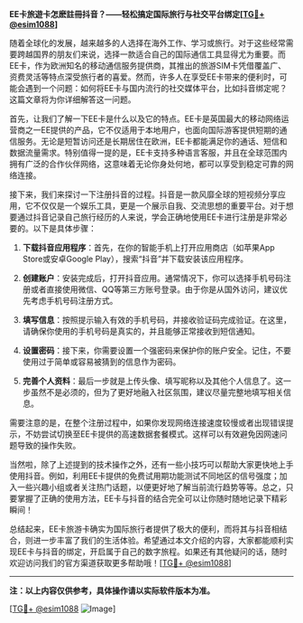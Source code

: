 **EE卡旅遊卡怎麽註冊抖音？——轻松搞定国际旅行与社交平台绑定[[TG💪+ @esim1088](https://t.me/s/esim1088)]**

随着全球化的发展，越来越多的人选择在海外工作、学习或旅行。对于这些经常需要跨越国界的朋友们来说，选择一款适合自己的国际通信工具显得尤为重要。而EE卡，作为欧洲知名的移动通信服务提供商，其推出的旅游SIM卡凭借覆盖广、资费灵活等特点深受旅行者的喜爱。然而，许多人在享受EE卡带来的便利时，可能会遇到一个问题：如何将EE卡与国内流行的社交媒体平台，比如抖音绑定呢？这篇文章将为你详细解答这一问题。

首先，让我们了解一下EE卡是什么以及它的特点。EE卡是英国最大的移动网络运营商之一EE提供的产品，它不仅适用于本地用户，也面向国际游客提供短期的通信服务。无论是短暂访问还是长期居住在欧洲，EE卡都能满足你的通话、短信和数据流量需求。特别值得一提的是，EE卡支持多种语言客服，并且在全球范围内拥有广泛的合作伙伴网络，这意味着无论你身处何地，都可以享受到稳定可靠的网络连接。

接下来，我们来探讨一下注册抖音的过程。抖音是一款风靡全球的短视频分享应用，它不仅仅是一个娱乐工具，更是一个展示自我、交流思想的重要平台。对于想要通过抖音记录自己旅行经历的人来说，学会正确地使用EE卡进行注册是非常必要的。以下是具体步骤：

1. **下载抖音应用程序**：首先，在你的智能手机上打开应用商店（如苹果App Store或安卓Google Play），搜索“抖音”并下载安装该应用程序。

2. **创建账户**：安装完成后，打开抖音应用。通常情况下，你可以选择手机号码注册或者直接使用微信、QQ等第三方账号登录。由于你是从国外访问，建议优先考虑手机号码注册方式。

3. **填写信息**：按照提示输入有效的手机号码，并接收验证码完成验证。在这里，请确保你使用的手机号码是真实的，并且能够正常接收到短信通知。

4. **设置密码**：接下来，你需要设置一个强密码来保护你的账户安全。记住，不要使用过于简单或容易被猜到的信息作为密码。

5. **完善个人资料**：最后一步就是上传头像、填写昵称以及其他个人信息了。这一步虽然不是必须的，但为了更好地融入社区氛围，建议尽量完整地填写相关信息。

需要注意的是，在整个注册过程中，如果你发现网络连接速度较慢或者出现错误提示，不妨尝试切换至EE卡提供的高速数据套餐模式。这样可以有效避免因网速问题导致的操作失败。

当然啦，除了上述提到的技术操作之外，还有一些小技巧可以帮助大家更快地上手使用抖音。例如，利用EE卡提供的免费试用期功能测试不同地区的信号强度；加入一些兴趣小组或者关注热门话题，以便更好地了解当前流行趋势等等。总之，只要掌握了正确的使用方法，EE卡与抖音的结合完全可以让你随时随地记录下精彩瞬间！

总结起来，EE卡旅游卡确实为国际旅行者提供了极大的便利，而将其与抖音相结合，则进一步丰富了我们的生活体验。希望通过本文介绍的内容，大家都能顺利实现EE卡与抖音的绑定，开启属于自己的数字旅程。如果还有其他疑问的话，随时欢迎访问我们的官方渠道获取更多帮助哦！[[TG💪+ @esim1088](https://t.me/s/esim1088)]

---

**注：以上内容仅供参考，具体操作请以实际软件版本为准。** 

[[TG💪+ @esim1088](https://t.me/s/esim1088) ![Image](https://i.postimg.cc/4NQfJmqS/Snipaste-2025-05-13-00-14-12.png)]